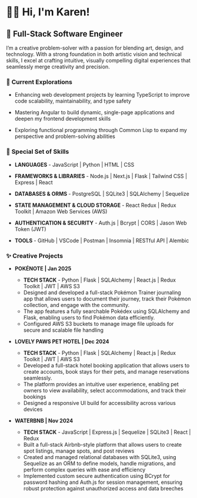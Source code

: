 # 🧜‍♀️ Hi, I'm Karen!

## 👾 Full-Stack Software Engineer

I’m a creative problem-solver with a passion for blending art, design, and technology. With a strong foundation in both artistic vision and technical skills, I excel at crafting intuitive, visually compelling digital experiences that seamlessly merge creativity and precision.

### 🚀 **Current Explorations**
*   Enhancing web development projects by learning TypeScript to improve code scalability, maintainability, and type safety

*   Mastering Angular to build dynamic, single-page applications and deepen my frontend development skills

*   Exploring functional programming through Common Lisp to expand my perspective and problem-solving abilities

### 🎨 **Special Set of Skills**
*   **LANGUAGES** - JavaScript | Python | HTML | CSS

*   **FRAMEWORKS & LIBRARIES** - Node.js | Next.js | Flask | Tailwind CSS | Express | React

*   **DATABASES & ORMS** - PostgreSQL | SQLite3 | SQLAlchemy | Sequelize

*   **STATE MANAGEMENT & CLOUD STORAGE** - React Redux | Redux Toolkit | Amazon Web Services (AWS)

*   **AUTHENTICATION & SECURITY** - Auth.js | Bcrypt | CORS | Jason Web Token (JWT)

*   **TOOLS** - GitHub | VSCode | Postman | Insomnia | RESTful API | Alembic

### ✨ **Creative Projects**
*   **POKÉNOTE | Jan 2025**
    - **TECH STACK** - Python | Flask | SQLAlchemy | React.js | Redux Toolkit | JWT | AWS S3
    - Designed and developed a full-stack Pokémon Trainer journaling app that allows users to document their journey, track their Pokémon collection, and engage with the community.
    - The app features a fully searchable Pokédex using SQLAlchemy and Flask, enabling users to find Pokémon data efficiently.
    - Configured AWS S3 buckets to manage image file uploads for secure and scalable file handling

*   **LOVELY PAWS PET HOTEL | Dec 2024**
    - **TECH STACK** - Python | Flask | SQLAlchemy | React.js | Redux Toolkit | JWT | AWS S3
    - Developed a full-stack hotel booking application that allows users to create accounts, book stays for their pets, and manage reservations seamlessly. 
    - The platform provides an intuitive user experience, enabling pet owners to view availability, select accommodations, and track their bookings
    - Designed a responsive UI build for accessibility across various devices

*   **WATERBNB | Nov 2024**
    - **TECH STACK** - JavaScript | Express.js | Sequelize | SQLite3 | React | Redux
    - Built a full-stack Airbnb-style platform that allows users to create spot listings, manage spots, and post reviews
    - Created and managed relational databases with SQLite3, using Sequelize as an ORM to define models, handle migrations, and perform complex queries with ease and efficiency
    - Implemented custom secure authentication using BCrypt for password hashing and Auth.js for session management, ensuring robust protection against unauthorized access and data breeches